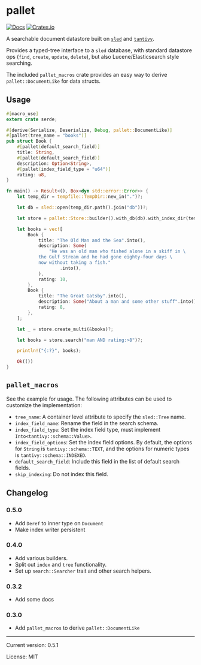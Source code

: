 # pallet

[![Docs](https://docs.rs/pallet/badge.svg)](https://docs.rs/crate/pallet/)
[![Crates.io](https://img.shields.io/crates/v/pallet.svg)](https://crates.io/crates/pallet)

A searchable document datastore built on [`sled`](https://docs.rs/sled) and [`tantivy`](https://docs.rs/tantivy).

Provides a typed-tree interface to a `sled` database, with standard datastore ops (`find`, `create`, `update`, `delete`),
but also Lucene/Elasticsearch style searching.

The included `pallet_macros` crate provides an easy way to derive `pallet::DocumentLike` for data structs.

## Usage

```rust
#[macro_use]
extern crate serde;

#[derive(Serialize, Deserialize, Debug, pallet::DocumentLike)]
#[pallet(tree_name = "books")]
pub struct Book {
    #[pallet(default_search_field)]
    title: String,
    #[pallet(default_search_field)]
    description: Option<String>,
    #[pallet(index_field_type = "u64")]
    rating: u8,
}

fn main() -> Result<(), Box<dyn std::error::Error>> {
    let temp_dir = tempfile::TempDir::new_in(".")?;

    let db = sled::open(temp_dir.path().join("db"))?;

    let store = pallet::Store::builder().with_db(db).with_index_dir(temp_dir.path()).finish()?;

    let books = vec![
        Book {
            title: "The Old Man and the Sea".into(),
            description: Some(
                "He was an old man who fished alone in a skiff in \
            the Gulf Stream and he had gone eighty-four days \
            now without taking a fish."
                    .into(),
            ),
            rating: 10,
        },
        Book {
            title: "The Great Gatsby".into(),
            description: Some("About a man and some other stuff".into()),
            rating: 8,
        },
    ];

    let _ = store.create_multi(&books)?;

    let books = store.search("man AND rating:>8")?;

    println!("{:?}", books);

    Ok(())
}
```

## `pallet_macros`

See the example for usage. The following attributes can be used to customize the implementation:

* `tree_name`: A container level attribute to specify the `sled::Tree` name.
* `index_field_name`: Rename the field in the search schema.
* `index_field_type`: Set the index field type, must implement `Into<tantivy::schema::Value>`.
* `index_field_options`: Set the index field options. By default, the options for `String` is
`tantivy::schema::TEXT`, and the options for numeric types is `tantivy::schema::INDEXED`.
* `default_search_field`: Include this field in the list of default search fields.
* `skip_indexing`: Do not index this field.

## Changelog

### 0.5.0

* Add `Deref` to inner type on `Document`
* Make index writer persistent

### 0.4.0

* Add various builders.
* Split out `index` and `tree` functionality.
* Set up `search::Searcher` trait and other search helpers.

### 0.3.2

* Add some docs

### 0.3.0

* Add `pallet_macros` to derive `pallet::DocumentLike`


<hr/>

Current version: 0.5.1

License: MIT

